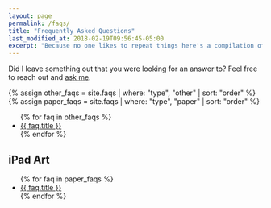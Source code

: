 ```yaml
---
layout: page
permalink: /faqs/
title: "Frequently Asked Questions"
last_modified_at: 2018-02-19T09:56:45-05:00
excerpt: "Because no one likes to repeat things here's a compilation of answers to questions I'm often asked."
---
```


Did I leave something out that you were looking for an answer to? Feel free to reach out and [ask me](/contact/).

{% assign other_faqs = site.faqs | where: "type", "other" | sort: "order" %}
{% assign paper_faqs = site.faqs | where: "type", "paper" | sort: "order" %}

<ul>
{% for faq in other_faqs %}
<li><a href="{{ faq.url }}">{{ faq.title }}</a></li>
{% endfor %}
</ul>

## iPad Art

<ul>
{% for faq in paper_faqs %}
<li><a href="{{ faq.url }}">{{ faq.title }}</a></li>
{% endfor %}
</ul>
